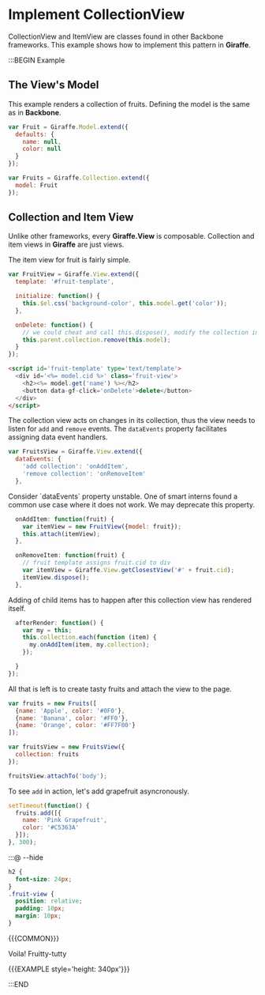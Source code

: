 # Implement CollectionView

CollectionView and ItemView are classes found in other Backbone frameworks.
This example shows how to implement this pattern in __Giraffe__.

:::BEGIN Example

## The View's Model

This example renders a collection of fruits. Defining the model is the
same as in __Backbone__.

```js
var Fruit = Giraffe.Model.extend({
  defaults: {
    name: null,
    color: null
  }
});

var Fruits = Giraffe.Collection.extend({
  model: Fruit
});
```

## Collection and Item View

Unlike other frameworks, every __Giraffe.View__ is composable.
Collection and item views in __Giraffe__ are just views.

The item view for fruit is fairly simple.

```js
var FruitView = Giraffe.View.extend({
  template: '#fruit-template',

  initialize: function() {
    this.$el.css('background-color', this.model.get('color'));
  },

  onDelete: function() {
    // we could cheat and call this.dispose(), modify the collection instead
    this.parent.collection.remove(this.model);
  }
});
```

```html
<script id='fruit-template' type='text/template'>
  <div id='<%= model.cid %>' class='fruit-view'>
    <h2><%= model.get('name') %></h2>
    <button data-gf-click='onDelete'>delete</button>
  </div>
</script>
```

The collection view acts on changes in its collection, thus the view needs
to listen for `add` and `remove` events. The `dataEvents` property facilitates
assigning data event handlers.

```js
var FruitsView = Giraffe.View.extend({
  dataEvents: {
    'add collection': 'onAddItem',
    'remove collection': 'onRemoveItem'
  },
```

<div class='note'>
Consider `dataEvents` property unstable. One of smart interns found a common
use case where it does not work. We may deprecate this property.
</div>

```js
  onAddItem: function(fruit) {
    var itemView = new FruitView({model: fruit});
    this.attach(itemView);
  },

  onRemoveItem: function(fruit) {
    // fruit template assigns fruit.cid to div
    var itemView = Giraffe.View.getClosestView('#' + fruit.cid);
    itemView.dispose();
  },
```

Adding of child items has to happen after this collection view has rendered
itself.

```js
  afterRender: function() {
    var my = this;
    this.collection.each(function (item) {
      my.onAddItem(item, my.collection);
    });

  }
});
```

All that is left is to create tasty fruits and attach the view to the page.

```js
var fruits = new Fruits([
  {name: 'Apple', color: '#0F0'},
  {name: 'Banana', color: '#FF0'},
  {name: 'Orange', color: '#FF7F00'}
]);

var fruitsView = new FruitsView({
  collection: fruits
});

fruitsView.attachTo('body');
```

To see `add` in action, let's add grapefruit asyncronously.

```js
setTimeout(function() {
  fruits.add([{
    name: 'Pink Grapefruit',
    color: '#C5363A'
  }]);
}, 300);

```
:::@ --hide

```css
h2 {
  font-size: 24px;
}
.fruit-view {
  position: relative;
  padding: 10px;
  margin: 10px;
}
```

{{{COMMON}}}

Voila! Fruitty-tutty

{{{EXAMPLE style='height: 340px'}}}

:::END
